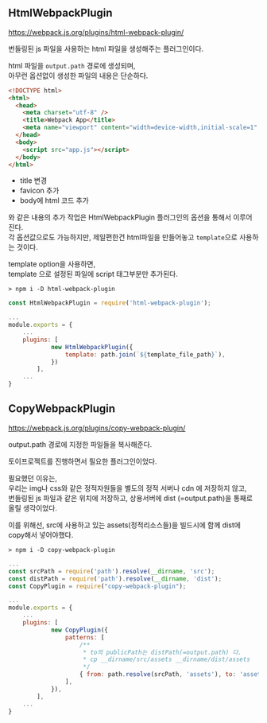 ## HtmlWebpackPlugin

https://webpack.js.org/plugins/html-webpack-plugin/

번들링된 js 파일을 사용하는 html 파일을 생성해주는 플러그인이다.

html 파일을 `output.path` 경로에 생성되며,\
아무런 옵션없이 생성한 파일의 내용은 단순하다.

```html
<!DOCTYPE html>
<html>
  <head>
    <meta charset="utf-8" />
    <title>Webpack App</title>
    <meta name="viewport" content="width=device-width,initial-scale=1" />
  </head>
  <body>
    <script src="app.js"></script>
  </body>
</html>
```

- title 변경
- favicon 추가
- body에 html 코드 추가

와 같은 내용의 추가 작업은 HtmlWebpackPlugin 플러그인의 옵션을 통해서 이루어진다.\
각 옵션값으로도 가능하지만, 제일편한건 html파일을 만들어놓고 `template`으로 사용하는 것이다.

template option을 사용하면,\
template 으로 설정된 파일에 script 태그부분만 추가된다.

```shell
> npm i -D html-webpack-plugin
```

```js
const HtmlWebpackPlugin = require('html-webpack-plugin');

...
module.exports = {
    ...
    plugins: [
            new HtmlWebpackPlugin({
                template: path.join(`${template_file_path}`),
            })
        ],
    ...
}
```

## CopyWebpackPlugin

https://webpack.js.org/plugins/copy-webpack-plugin/

output.path 경로에 지정한 파일들을 복사해준다.

토이프로젝트를 진행하면서 필요한 플러그인이었다.

필요했던 이유는,\
우리는 img나 css와 같은 정적자원들을 별도의 정적 서버나 cdn 에 저장하지 않고,\
번들링된 js 파일과 같은 위치에 저장하고, 상용서버에 dist (=output.path)을 통째로 올릴 생각이었다.

이를 위해선,
src에 사용하고 있는 assets(정적리소스들)을 빌드시에 함께 dist에 copy해서 넣어야했다.

```shell
> npm i -D copy-webpack-plugin
```

```js
...
const srcPath = require('path').resolve(__dirname, 'src');
const distPath = require('path').resolve(__dirname, 'dist');
const CopyPlugin = require("copy-webpack-plugin");

...
module.exports = {
    ...
    plugins: [
            new CopyPlugin({
                patterns: [
                    /**
                     * to의 publicPath는 distPath(=output.path) 다.
                     * cp __dirname/src/assets __dirname/dist/assets
                     */
                    { from: path.resolve(srcPath, 'assets'), to: 'assets' }
                ],
            }),
        ],
    ...
}
```
